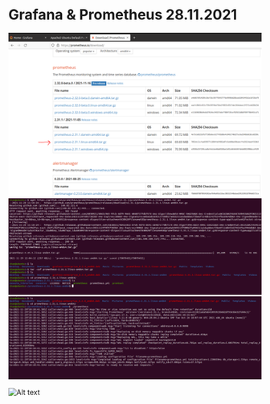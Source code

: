 <h1>Grafana & Prometheus 28.11.2021</h1>

![Alt text](images/Sieppaa1-prometheusDownload.PNG?raw=true "None")
![Alt text](images/Sieppaa2-install&purkaus.PNG?raw=true "None")
![Alt text](images/Sieppaa3-aktivoiPrometheus.PNG?raw=true "None")

![Alt text](images/.PNG?raw=true "None")

